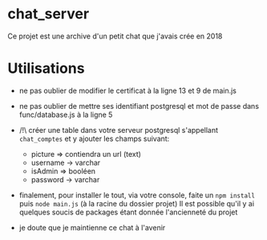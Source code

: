 # chat_server
Ce projet est une archive d'un petit chat que j'avais crée en 2018

# Utilisations

- ne pas oublier de modifier le certificat à la ligne 13 et 9 de main.js
- ne pas oublier de mettre ses identifiant postgresql et mot de passe dans func/database.js à la ligne 5

- /!\ créer une table dans votre serveur postgresql s'appellant `chat_comptes` et y ajouter les champs suivant:
    - picture => contiendra un url (text)
    - username -> varchar
    - isAdmin => booléen
    - password -> varchar

- finalement, pour installer le tout, via votre console, faite un `npm install` puis `node main.js` (à la racine du dossier projet)
Il est possible qu'il y ai quelques soucis de packages étant donnée l'ancienneté du projet
- je doute que je maintienne ce chat à l'avenir